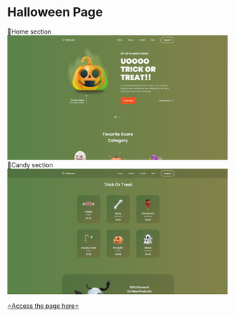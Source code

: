 # Halloween Page

🎃Home section
![image](./assets/img/readme-docs/home.jpg)
🎃Candy section
![image](./assets/img/readme-docs/home2.jpg)

[⭐Access the page here⭐](https://bea-sbispo.github.io/Halloween-Page/)
